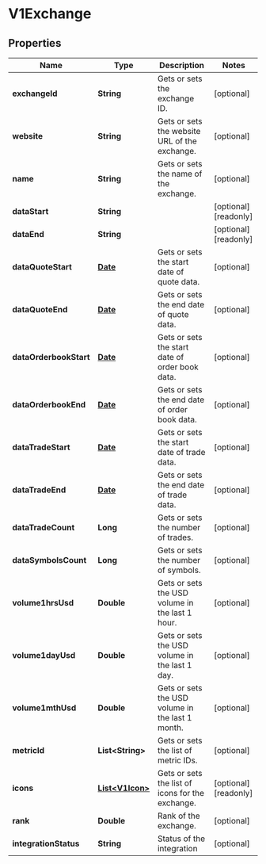 

# V1Exchange

## Properties

Name | Type | Description | Notes
------------ | ------------- | ------------- | -------------
**exchangeId** | **String** | Gets or sets the exchange ID. |  [optional]
**website** | **String** | Gets or sets the website URL of the exchange. |  [optional]
**name** | **String** | Gets or sets the name of the exchange. |  [optional]
**dataStart** | **String** |  |  [optional] [readonly]
**dataEnd** | **String** |  |  [optional] [readonly]
**dataQuoteStart** | [**Date**](Date.md) | Gets or sets the start date of quote data. |  [optional]
**dataQuoteEnd** | [**Date**](Date.md) | Gets or sets the end date of quote data. |  [optional]
**dataOrderbookStart** | [**Date**](Date.md) | Gets or sets the start date of order book data. |  [optional]
**dataOrderbookEnd** | [**Date**](Date.md) | Gets or sets the end date of order book data. |  [optional]
**dataTradeStart** | [**Date**](Date.md) | Gets or sets the start date of trade data. |  [optional]
**dataTradeEnd** | [**Date**](Date.md) | Gets or sets the end date of trade data. |  [optional]
**dataTradeCount** | **Long** | Gets or sets the number of trades. |  [optional]
**dataSymbolsCount** | **Long** | Gets or sets the number of symbols. |  [optional]
**volume1hrsUsd** | **Double** | Gets or sets the USD volume in the last 1 hour. |  [optional]
**volume1dayUsd** | **Double** | Gets or sets the USD volume in the last 1 day. |  [optional]
**volume1mthUsd** | **Double** | Gets or sets the USD volume in the last 1 month. |  [optional]
**metricId** | **List&lt;String&gt;** | Gets or sets the list of metric IDs. |  [optional]
**icons** | [**List&lt;V1Icon&gt;**](V1Icon.md) | Gets or sets the list of icons for the exchange. |  [optional] [readonly]
**rank** | **Double** | Rank of the exchange. |  [optional]
**integrationStatus** | **String** | Status of the integration |  [optional]




